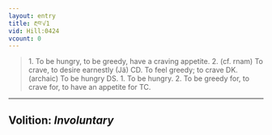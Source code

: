 ```yaml
---
layout: entry
title: རྔབ་√1
vid: Hill:0424
vcount: 0
---
```

> 1\. To be hungry, to be greedy, have a craving appetite\. 2\. (cf\. rnam) To crave, to desire earnestly (Jä) CD\. To feel greedy; to crave DK\. (archaic) To be hungry DS\. 1\. To be hungry\. 2\. To be greedy for, to crave for, to have an appetite for TC\.

---
Volition: _Involuntary_
---

